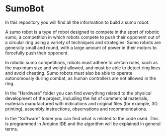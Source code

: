 # SumoBot
In this repository you will find all the information to build a sumo robot.

A sumo robot is a type of robot designed to compete in the sport of robotic sumo, a competition in which robots compete to push their opponent out of a circular ring using a variety of techniques and strategies. Sumo robots are generally small and round, with a large amount of power in their motors to forcefully push their opponent.

In robotic sumo competitions, robots must adhere to certain rules, such as the maximum size and weight allowed, and must be able to detect ring lines and avoid cheating. Sumo robots must also be able to operate autonomously during combat, as human controllers are not allowed in the ring.

In the "Hardware" folder you can find everything related to the physical development of the project, including the list of commercial materials, materials manufactured with indications and original files (for example, 3D printing), assembly instructions, observations and recommendations.

In the "Software" folder you can find what is related to the code used. This is programmed in Arduino IDE and the algorithm will be explained in general terms.
